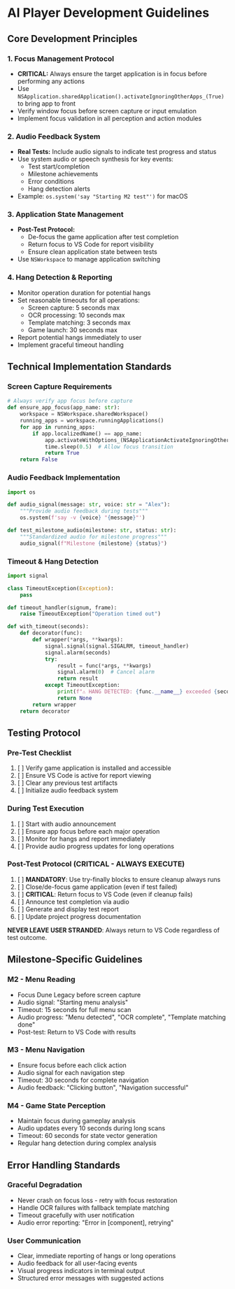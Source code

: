 # AI Player Development Guidelines

## Core Development Principles

### 1. Focus Management Protocol
- **CRITICAL:** Always ensure the target application is in focus before performing any actions
- Use `NSApplication.sharedApplication().activateIgnoringOtherApps_(True)` to bring app to front
- Verify window focus before screen capture or input emulation
- Implement focus validation in all perception and action modules

### 2. Audio Feedback System
- **Real Tests:** Include audio signals to indicate test progress and status
- Use system audio or speech synthesis for key events:
  - Test start/completion
  - Milestone achievements
  - Error conditions
  - Hang detection alerts
- Example: `os.system('say "Starting M2 test"')` for macOS

### 3. Application State Management
- **Post-Test Protocol:** 
  - De-focus the game application after test completion
  - Return focus to VS Code for report visibility
  - Ensure clean application state between tests
- Use `NSWorkspace` to manage application switching

### 4. Hang Detection & Reporting
- Monitor operation duration for potential hangs
- Set reasonable timeouts for all operations:
  - Screen capture: 5 seconds max
  - OCR processing: 10 seconds max
  - Template matching: 3 seconds max
  - Game launch: 30 seconds max
- Report potential hangs immediately to user
- Implement graceful timeout handling

## Technical Implementation Standards

### Screen Capture Requirements
```python
# Always verify app focus before capture
def ensure_app_focus(app_name: str):
    workspace = NSWorkspace.sharedWorkspace()
    running_apps = workspace.runningApplications()
    for app in running_apps:
        if app.localizedName() == app_name:
            app.activateWithOptions_(NSApplicationActivateIgnoringOtherApps)
            time.sleep(0.5)  # Allow focus transition
            return True
    return False
```

### Audio Feedback Implementation
```python
import os

def audio_signal(message: str, voice: str = "Alex"):
    """Provide audio feedback during tests"""
    os.system(f'say -v {voice} "{message}"')

def test_milestone_audio(milestone: str, status: str):
    """Standardized audio for milestone progress"""
    audio_signal(f"Milestone {milestone} {status}")
```

### Timeout & Hang Detection
```python
import signal

class TimeoutException(Exception):
    pass

def timeout_handler(signum, frame):
    raise TimeoutException("Operation timed out")

def with_timeout(seconds):
    def decorator(func):
        def wrapper(*args, **kwargs):
            signal.signal(signal.SIGALRM, timeout_handler)
            signal.alarm(seconds)
            try:
                result = func(*args, **kwargs)
                signal.alarm(0)  # Cancel alarm
                return result
            except TimeoutException:
                print(f"⚠️ HANG DETECTED: {func.__name__} exceeded {seconds}s timeout")
                return None
        return wrapper
    return decorator
```

## Testing Protocol

### Pre-Test Checklist
1. [ ] Verify game application is installed and accessible
2. [ ] Ensure VS Code is active for report viewing
3. [ ] Clear any previous test artifacts
4. [ ] Initialize audio feedback system

### During Test Execution
1. [ ] Start with audio announcement
2. [ ] Ensure app focus before each major operation
3. [ ] Monitor for hangs and report immediately
4. [ ] Provide audio progress updates for long operations

### Post-Test Protocol (CRITICAL - ALWAYS EXECUTE)
1. [ ] **MANDATORY**: Use try-finally blocks to ensure cleanup always runs
2. [ ] Close/de-focus game application (even if test failed)
3. [ ] **CRITICAL**: Return focus to VS Code (even if cleanup fails)
4. [ ] Announce test completion via audio
5. [ ] Generate and display test report
6. [ ] Update project progress documentation

**NEVER LEAVE USER STRANDED**: Always return to VS Code regardless of test outcome.

## Milestone-Specific Guidelines

### M2 - Menu Reading
- Focus Dune Legacy before screen capture
- Audio signal: "Starting menu analysis"
- Timeout: 15 seconds for full menu scan
- Audio progress: "Menu detected", "OCR complete", "Template matching done"
- Post-test: Return to VS Code with results

### M3 - Menu Navigation
- Ensure focus before each click action
- Audio signal for each navigation step
- Timeout: 30 seconds for complete navigation
- Audio feedback: "Clicking button", "Navigation successful"

### M4 - Game State Perception
- Maintain focus during gameplay analysis
- Audio updates every 10 seconds during long scans
- Timeout: 60 seconds for state vector generation
- Regular hang detection during complex analysis

## Error Handling Standards

### Graceful Degradation
- Never crash on focus loss - retry with focus restoration
- Handle OCR failures with fallback template matching
- Timeout gracefully with user notification
- Audio error reporting: "Error in [component], retrying"

### User Communication
- Clear, immediate reporting of hangs or long operations
- Audio feedback for all user-facing events
- Visual progress indicators in terminal output
- Structured error messages with suggested actions